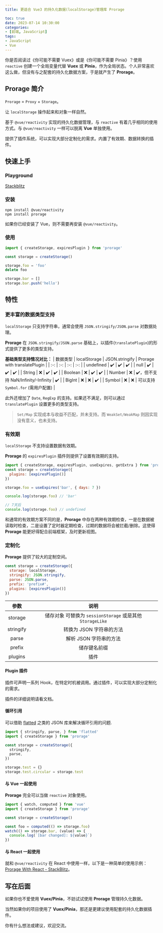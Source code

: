 ```yaml
---
title: 更适合 Vue3 的持久化数据(localStorage)管理库 Prorage

toc: true
date: 2023-07-14 10:30:00
categories:
- [前端, JavaScript]
tags:
- JavaScript
- Vue
---
```


你是否阅读过《你可能不需要 Vuex》或是《你可能不需要 Pinia》？使用 `reactive` 创建一个全局变量代替 **Vuex** 或 **Pinia**，作为全局状态。个人非常喜欢这么做，但没有与之配套的持久化数据方案，于是就产生了 **Prorage**。

<!-- more -->

## Prorage 简介
`Prorage` = `Proxy` + `Storage`。

让 `localStorage` 操作起来和对象一样自然。

基于 `@vue/reactivity` 实现的持久化数据管理，与 `reactive` 有着几乎相同的使用方式。与 `@vue/reactivity` 一样可以脱离 **Vue** 单独使用。

提供了插件系统，可以实现大部分定制化的需求。内置了有效期、数据转换的插件。

## 快速上手

### Playground
[Stackblitz](https://stackblitz.com/edit/prorage-playground?file=src%2Fstorage.ts)

### 安装
```
npm install @vue/reactivity
npm install prorage
```

如果你已经安装了 Vue，则不需要再安装 `@vue/reactivity`。

### 使用

```js
import { createStorage, expiresPlugin } from 'prorage'

const storage = createStorage()

storage.foo = 'foo'
delete foo

storage.bar = []
storage.bar.push('hello')
```

## 特性

### 更丰富的数据类型支持
`localStorage` 只支持字符串，通常会使用 `JSON.stringify/JSON.parse` 对数据处理。

**Prorage** 在 `JSON.stringify/JSON.parse` 基础上，以插件(`translatePlugin`)的形式提供了更多的类型支持。

**基础类型支持情况对比：**
| 数据类型 | localStorage | JSON.stringify | Prorage with translatePlugin |
| :-: | :-: | :-: | :-: |
| undefined | ✔️ | ✔️ | ✔️ |
| null | ✔️ | ✔️ | ✔️ |
| String | ❌ | ✔️ | ✔️ |
| Boolean | ❌ | ✔️ | ✔️ |
| Number | ❌ | ✔️，但不支持 NaN/Infinity/-Infinity | ✔️ |
| BigInt | ❌ | ❌ | ✔️ |
| Symbol | ❌ | ❌ | 可以支持 `Symbol.for` (需用户配置) |

此外还增加了 `Date`, `RegExp` 的支持。如果还不满足，则可以通过 `translatePlugin` 设置更多的类型支持。

> `Set/Map` 实现成本与收益不匹配，并未支持。而 `WeakSet/WeakMap` 则因实现没有意义，也未支持。

### 有效期
`localStorage` 不支持设置数据有效期。

**Prorage** 的 `expiresPlugin` 插件则提供了设置有效期的支持。

```js
import { createStorage, expiresPlugin, useExpires, getExtra } from 'prorage'
const storage = createStorage({
  plugins: [expiresPlugin()]
})

storage.foo = useExpires('bar', { days: 7 })

console.log(storage.foo) // 'bar'

// 7天后
console.log(storage.foo) // undefined
```

和通常的有效期方案不同的是，**Prorage** 中存在两种有效期检查，一是在数据被读取时检查，二是设置了定时器定期检查，过期的数据将会被拦截/删除。这使得 **Prorage** 能更好得配合前端框架，及时更新视图。

### 定制化
**Prorage** 提供了较大的定制空间。

```js
const storage = createStorage({
  storage: localStorage,
  stringify: JSON.stringify,
  parse: JSON.parse,
  prefix: 'prefix#',
  plugins: [expiresPlugin()]
})
```

| 参数 | 说明 |
| :-: | :-: |
| storage | 储存对象 可替换为 `sessionStorage` 或是其他 `StorageLike` |
| stringify | 转换为 JSON 字符串的方法 |
| parse | 解析 JSON 字符串的方法 |
| prefix | 储存键名前缀 |
| plugins | 插件 |

#### Plugin 插件
插件可声明一系列 Hook，在特定时机被调用。通过插件，可以实现大部分定制化的需求。

插件的详细说明请看文档。

#### 循环引用
可以借助 [flatted](https://github.com/WebReflection/flatted) 之类的 JSON 库来解决循环引用的问题.

```js
import { stringify, parse, } from 'flatted'
import { createStorage } from 'prorage'

const storage = createStorage({
  stringify,
  parse,
})

storage.test = {}
storage.test.circular = storage.test
```

#### 与 Vue 一起使用
**Prorage** 完全可以当做 `reactive` 对象使用。

```js
import { watch, computed } from 'vue'
import { createStorage } from 'prorage'

const storage = createStorage()

const foo = computed(() => storage.foo)
watch(() => storage.bar, (value) => {
  console.log(`[bar changed]: ${value}`)
})
```

#### 与 React 一起使用
就和 `@vue/reactivity` 在 React 中使用一样，以下是一种简单的使用示例：[Prorage With React - StackBlitz](https://stackblitz.com/edit/prorage-with-react?file=src%2FApp.jsx)。

## 写在后面
如果你也不爱使用 **Vuex/Pinia**，不妨试试使用 **Prorage** 管理持久化数据。

当然如果你的项目使用了 **Vuex/Pinia**，那还是更建议使用配套的持久化数据插件。

你有什么想法或建议，欢迎交流。